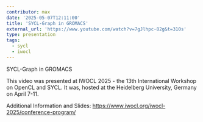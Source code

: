 ```yaml
---
contributor: max
date: '2025-05-07T12:11:00'
title: 'SYCL-Graph in GROMACS'
external_url: 'https://www.youtube.com/watch?v=7gJlhpc-82g&t=310s'
type: presentation
tags:
  - sycl
  - iwocl
---
```


SYCL-Graph in GROMACS

This video was presented at IWOCL 2025 - the 13th International Workshop on OpenCL and SYCL. 
It was, hosted at the Heidelberg University, Germany on April 7-11.

Additional Information and Slides: 
https://www.iwocl.org/iwocl-2025/conference-program/
